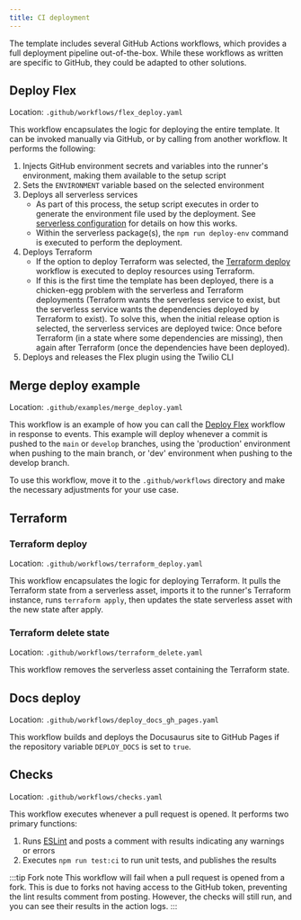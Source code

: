 ```yaml
---
title: CI deployment
---
```


The template includes several GitHub Actions workflows, which provides a full deployment pipeline out-of-the-box. While these workflows as written are specific to GitHub, they could be adapted to other solutions.

## Deploy Flex

Location: `.github/workflows/flex_deploy.yaml`

This workflow encapsulates the logic for deploying the entire template. It can be invoked manually via GitHub, or by calling from another workflow. It performs the following:
1. Injects GitHub environment secrets and variables into the runner's environment, making them available to the setup script
1. Sets the `ENVIRONMENT` variable based on the selected environment
1. Deploys all serverless services
   - As part of this process, the setup script executes in order to generate the environment file used by the deployment. See [serverless configuration](/building/template-utilities/configuration#serverless-configuration) for details on how this works.
   - Within the serverless package(s), the `npm run deploy-env` command is executed to perform the deployment.
1. Deploys Terraform
   - If the option to deploy Terraform was selected, the [Terraform deploy](#terraform-deploy) workflow is executed to deploy resources using Terraform.
   - If this is the first time the template has been deployed, there is a chicken-egg problem with the serverless and Terraform deployments (Terraform wants the serverless service to exist, but the serverless service wants the dependencies deployed by Terraform to exist). To solve this, when the initial release option is selected, the serverless services are deployed twice: Once before Terraform (in a state where some dependencies are missing), then again after Terraform (once the dependencies have been deployed).
1. Deploys and releases the Flex plugin using the Twilio CLI

## Merge deploy example

Location: `.github/examples/merge_deploy.yaml`

This workflow is an example of how you can call the [Deploy Flex](#deploy-flex) workflow in response to events. This example will deploy whenever a commit is pushed to the `main` or `develop` branches, using the 'production' environment when pushing to the main branch, or 'dev' environment when pushing to the develop branch.

To use this workflow, move it to the `.github/workflows` directory and make the necessary adjustments for your use case.

## Terraform

### Terraform deploy

Location: `.github/workflows/terraform_deploy.yaml`

This workflow encapsulates the logic for deploying Terraform. It pulls the Terraform state from a serverless asset, imports it to the runner's Terraform instance, runs `terraform apply`, then updates the state serverless asset with the new state after apply.

### Terraform delete state

Location: `.github/workflows/terraform_delete.yaml`

This workflow removes the serverless asset containing the Terraform state.

## Docs deploy

Location: `.github/workflows/deploy_docs_gh_pages.yaml`

This workflow builds and deploys the Docusaurus site to GitHub Pages if the repository variable `DEPLOY_DOCS` is set to `true`.

## Checks

Location: `.github/workflows/checks.yaml`

This workflow executes whenever a pull request is opened. It performs two primary functions:
1. Runs [ESLint](/building/template-utilities/eslint) and posts a comment with results indicating any warnings or errors
1. Executes `npm run test:ci` to run unit tests, and publishes the results

:::tip Fork note
This workflow will fail when a pull request is opened from a fork. This is due to forks not having access to the GitHub token, preventing the lint results comment from posting. However, the checks will still run, and you can see their results in the action logs.
:::